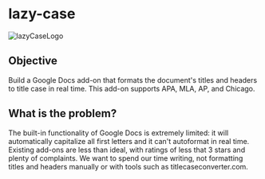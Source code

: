 # lazy-case
![lazyCaseLogo](https://user-images.githubusercontent.com/93460828/194689837-c26578f4-2e4e-4020-b7cb-158a12eb0330.jpg)

## Objective
Build a Google Docs add-on that formats the document's titles and headers to title case in real time. This add-on supports APA, MLA, AP, and Chicago. 

## What is the problem?
The built-in functionality of Google Docs is extremely limited: it will automatically capitalize all first letters and it can't autoformat in real time. Existing add-ons are less than ideal, with ratings of less that 3 stars and plenty of complaints. We want to spend our time writing, not formatting titles and headers manually or with tools such as titlecaseconverter.com.
